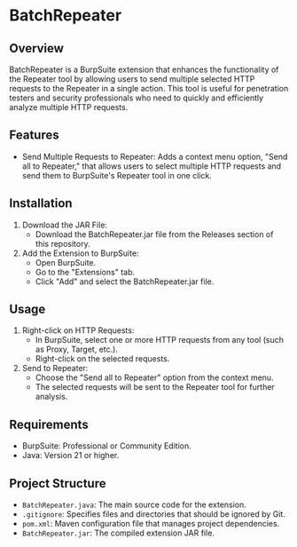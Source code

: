 # BatchRepeater #
## Overview ##
BatchRepeater is a BurpSuite extension that enhances the functionality of the Repeater tool by allowing users to send multiple selected HTTP requests to the Repeater in a single action. This tool is useful for penetration testers and security professionals who need to quickly and efficiently analyze multiple HTTP requests.

## Features ##
* Send Multiple Requests to Repeater: Adds a context menu option, "Send all to Repeater," that allows users to select multiple HTTP requests and send them to BurpSuite's Repeater tool in one click.

## Installation ##
1. Download the JAR File:
   * Download the BatchRepeater.jar file from the Releases section of this repository.
2. Add the Extension to BurpSuite:
   * Open BurpSuite.
   * Go to the "Extensions" tab.
   * Click "Add" and select the BatchRepeater.jar file.

## Usage ##
1. Right-click on HTTP Requests:
   * In BurpSuite, select one or more HTTP requests from any tool (such as Proxy, Target, etc.).
   * Right-click on the selected requests.
2. Send to Repeater:
   * Choose the "Send all to Repeater" option from the context menu.
   * The selected requests will be sent to the Repeater tool for further analysis.

## Requirements ##
   * BurpSuite: Professional or Community Edition.
   * Java: Version 21 or higher.

## Project Structure ##
* `BatchRepeater.java`: The main source code for the extension.
* `.gitignore`: Specifies files and directories that should be ignored by Git.
* `pom.xml`: Maven configuration file that manages project dependencies.
* `BatchRepeater.jar`: The compiled extension JAR file.